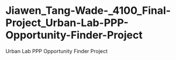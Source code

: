 # Jiawen_Tang-Wade-_4100_Final-Project_Urban-Lab-PPP-Opportunity-Finder-Project
Urban Lab PPP Opportunity Finder Project

